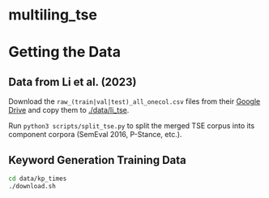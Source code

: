 # multiling_tse

# Getting the Data

## Data from Li et al. (2023)
Download the `raw_(train|val|test)_all_onecol.csv` files from their [Google Drive](https://drive.google.com/drive/folders/16asK-Ouv6BwXuqUU-J7NwSQS9_k5E4_d)
and copy them to [./data/li_tse](./data/li_tse).

Run `python3 scripts/split_tse.py` to split the merged TSE corpus into its component corpora (SemEval 2016, P-Stance, etc.).

## Keyword Generation Training Data

```bash
cd data/kp_times
./download.sh
```
